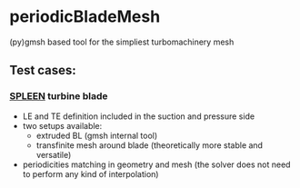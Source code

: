 # periodicBladeMesh
(py)gmsh based tool for the simpliest turbomachinery mesh

## Test cases:

### [SPLEEN](https://doi.org/10.5281/zenodo.7264761) turbine blade

- LE and TE definition included in the suction and pressure side
- two setups available:
  - extruded BL (gmsh internal tool)
  - transfinite mesh around blade (theoretically more stable and versatile)
- periodicities matching in geometry and mesh (the solver does not need to perform any kind of interpolation)
